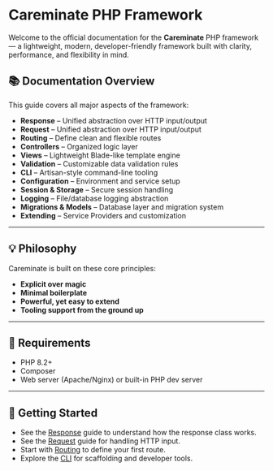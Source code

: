# Careminate PHP Framework

Welcome to the official documentation for the **Careminate** PHP framework — a lightweight, modern, developer-friendly framework built with clarity, performance, and flexibility in mind.

## 📚 Documentation Overview

This guide covers all major aspects of the framework:

- **Response** – Unified abstraction over HTTP input/output
- **Request** – Unified abstraction over HTTP input/output
- **Routing** – Define clean and flexible routes
- **Controllers** – Organized logic layer
- **Views** – Lightweight Blade-like template engine
- **Validation** – Customizable data validation rules
- **CLI** – Artisan-style command-line tooling
- **Configuration** – Environment and service setup
- **Session & Storage** – Secure session handling
- **Logging** – File/database logging abstraction
- **Migrations & Models** – Database layer and migration system
- **Extending** – Service Providers and customization

---

## 💡 Philosophy

Careminate is built on these core principles:

- **Explicit over magic**
- **Minimal boilerplate**
- **Powerful, yet easy to extend**
- **Tooling support from the ground up**

---

## 🔧 Requirements

- PHP 8.2+
- Composer
- Web server (Apache/Nginx) or built-in PHP dev server

---

## 🏁 Getting Started
- See the [Response](./response.md) guide to understand how the response class works.
- See the [Request](./request.md) guide for handling HTTP input.
- Start with [Routing](./routing.md) to define your first route.
- Explore the [CLI](./cli.md) for scaffolding and developer tools.
